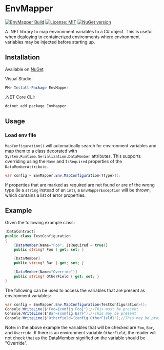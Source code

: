 # EnvMapper

[![EnvMapper Build](https://github.com/RichardD012/EnvMapper/actions/workflows/main-build.yml/badge.svg)](https://github.com/RichardD012/EnvMapper/actions/workflows/main-build.yml)
[![License: MIT](https://img.shields.io/badge/License-MIT-yellow.svg)](LICENSE)
[![NuGet version](https://badge.fury.io/nu/EnvMapper.svg)](https://www.nuget.org/packages/EnvMapper)

A .NET library to map environment variables to a C# object. This is useful when deploying to containerized environments where environment variables may be injected before starting up.

## Installation

Available on [NuGet](https://www.nuget.org/packages/EnvMapper/)

Visual Studio:

```powershell
PM> Install-Package EnvMapper
```

.NET Core CLI:

```bash
dotnet add package EnvMapper
```

## Usage

### Load env file

`MapConfiguration()` will automatically search for environment variables and map them to a class decorated with `System.Runtime.Serialization.DataMember` attributes. This supports overriding using the `Name` and `IsRequired` properties of the `DataMemberAttribute`.

```csharp
var config = EnvMapper.Env.MapConfiguration<TType>();
```

If properties that are marked as required are not found or are of the wrong type (ie a `string` instead of an `int`), a `EnvMapperException` will be thrown, which contains a list of error properties.

## Example

Given the following example class:

```csharp
[DataContract]
public class TestConfiguration
{
    [DataMember(Name="Foo", IsRequired = true)]
    public string? Foo { get; set; }

    [DataMember]
    public string? Bar { get; set; }

    [DataMember(Name="Override")]
    public string? OtherField { get; set; }
}
```

The following can be used to access the variables that are present as environment variables:

```csharp
var config = EnvMapper.Env.MapConfiguration<TestConfiguration>();
Console.WriteLine($"Foo={config.Foo}");//This must be present
Console.WriteLine($"Bar={config.Bar}");//This may be present
Console.WriteLine($"Otherfield={config.OtherField}");//This may be present
```

Note: in the above example the variables that will be checked are `Foo`, `Bar`, and `Override`. If there is an environment variable `OtherField`, the reader will not check that as the DataMember signified on the variable should be "Override".
